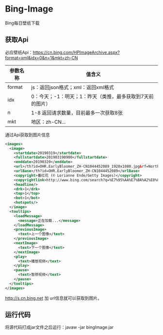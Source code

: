 # Bing-Image
Bing每日壁纸下载

## 获取Api

必应壁纸Api：https://cn.bing.com/HPImageArchive.aspx?format=xml&idx=0&n=1&mkt=zh-CN

|参数名称|值含义|
| ---- | ---- |
|format| js：返回json格式；xml：返回xml格式 |
|idx| 0：今天；-1：明天；1：昨天（类推，最多获取到7天前的图片） |
|n| 1-8 返回请求数量，目前最多一次获取8张 |
|mkt| 地区：zh-CN... |

通过Api获取到图片信息
```XML
<images> 
  <image> 
    <startdate>20190319</startdate>  
    <fullstartdate>201903190900</fullstartdate>  
    <enddate>20190320</enddate>  
    <url>/th?id=OHR.EarlyBloomer_ZH-CN1044452089_1920x1080.jpg&rf=NorthMale_1920x1080.jpg&pid=hp</url>  
    <urlBase>/th?id=OHR.EarlyBloomer_ZH-CN1044452089</urlBase>  
    <copyright>番红花 (© Lorianne Ende/Getty Images)</copyright>  
    <copyrightlink>http://www.bing.com/search?q=%E7%95%AA%E7%BA%A2%E8%8A%B1&form=hpcapt&mkt=zh-cn</copyrightlink>  
    <headline/>  
    <drk>1</drk>  
    <top>1</top>  
    <bot>1</bot>  
    <hotspots/> 
  </image>  
  <tooltips> 
    <loadMessage> 
      <message>正在加载...</message> 
    </loadMessage>  
    <previousImage> 
      <text>上一个图像</text> 
    </previousImage>  
    <nextImage> 
      <text>下一个图像</text> 
    </nextImage>  
    <play> 
      <text>播放视频</text> 
    </play>  
    <pause> 
      <text>暂停视频</text> 
    </pause> 
  </tooltips> 
</images>
```
http://s.cn.bing.net 加 url信息就可以获取到图片。

## 运行代码

将源代码打成jar文件之后运行：javaw -jar bingImage.jar